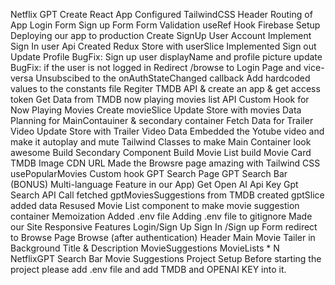 Netflix GPT
Create React App
Configured TailwindCSS
Header
Routing of App
Login Form
Sign up Form
Form Validation
useRef Hook
Firebase Setup
Deploying our app to production
Create SignUp User Account
Implement Sign In user Api
Created Redux Store with userSlice
Implemented Sign out
Update Profile
BugFix: Sign up user displayName and profile picture update
BugFix: if the user is not logged in Redirect /browse to Login Page and vice-versa
Unsubscibed to the onAuthStateChanged callback
Add hardcoded values to the constants file
Regiter TMDB API & create an app & get access token
Get Data from TMDB now playing movies list API
Custom Hook for Now Playing Movies
Create movieSlice
Update Store with movies Data
Planning for MainContauiner & secondary container
Fetch Data for Trailer Video
Update Store with Trailer Video Data
Embedded the Yotube video and make it autoplay and mute
Tailwind Classes to make Main Container look awesome
Build Secondary Component
Build Movie List
build Movie Card
TMDB Image CDN URL
Made the Browsre page amazing with Tailwind CSS
usePopularMovies Custom hook
GPT Search Page
GPT Search Bar
(BONUS) Multi-language Feature in our App)
Get Open AI Api Key
Gpt Search API Call
fetched gptMoviesSuggestions from TMDB
created gptSlice added data
Resused Movie List component to make movie suggestion container
Memoization
Added .env file
Adding .env file to gitignore
Made our Site Responsive
Features
Login/Sign Up
Sign In /Sign up Form
redirect to Browse Page
Browse (after authentication)
Header
Main Movie
Tailer in Background
Title & Description
MovieSuggestions
MovieLists * N
NetflixGPT
Search Bar
Movie Suggestions
Project Setup
Before starting the project please add .env file and add TMDB and OPENAI KEY into it.
